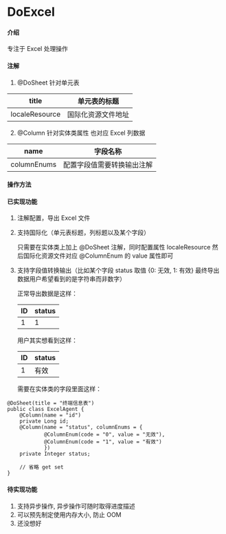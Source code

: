 # DoExcel

#### 介绍
专注于 Excel 处理操作

#### 注解
1. @DoSheet 针对单元表

| title | 单元表的标题 |
| ----- | ---------- |
| localeResource | 国际化资源文件地址 |

2. @Column 针对实体类属性 也对应 Excel 列数据

| name        | 字段名称                   |
| ----------- | -------------------------- |
| columnEnums | 配置字段值需要转换输出注解 |


#### 操作方法

#### 已实现功能
1. 注解配置，导出 Excel 文件

2. 支持国际化（单元表标题，列标题以及某个字段）

    只需要在实体类上加上 @DoSheet 注解，同时配置属性 localeResource
    然后国际化资源文件对应 @ColumnEnum 的 value 属性即可

3. 支持字段值转换输出（比如某个字段 status 取值 {0: 无效, 1: 有效} 最终导出数据用户希望看到的是字符串而非数字）

    正常导出数据是这样：

    | ID  | status |
    | --- | ------ |
    | 1   | 1   |

    用户其实想看到这样：

    | ID  | status |
    | --- | ------ |
    | 1   | 有效   |

    需要在实体类的字段里面这样：

```
@DoSheet(title = "终端信息表")
public class ExcelAgent {
    @Column(name = "id")
    private Long id;
    @Column(name = "status", columnEnums = {
            @ColumnEnum(code = "0", value = "无效"),
            @ColumnEnum(code = "1", value = "有效")
            })
    private Integer status;

    // 省略 get set
}

```


#### 待实现功能
1. 支持异步操作, 异步操作可随时取得进度描述
2. 可以预先制定使用内存大小, 防止 OOM
3. 还没想好